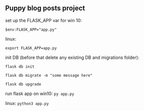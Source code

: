 ## Puppy blog posts project
set up the FLASK_APP var for win 10:

`$env:FLASK_APP="app.py"`

linux:

`export FLASK_APP=app.py`

init DB (before that delete any existing DB and migrations folder):

`flask db init`

`flask db migrate -m "some message here"`

`flask db upgrade`

run flask app on win10:
`py app.py`

linux:
`python3 app.py`